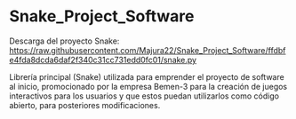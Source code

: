 # Snake_Project_Software
Descarga del proyecto Snake: 
https://raw.githubusercontent.com/Majura22/Snake_Project_Software/ffdbfe4fda8dcda6daf2f340c31cc731edd0fc01/snake.py

Librería principal (Snake) utilizada para emprender el proyecto de software al inicio, promocionado por la empresa Bemen-3 para la creación de juegos interactivos para los usuarios y que estos puedan utilizarlos como código abierto, para posteriores modificaciones.
